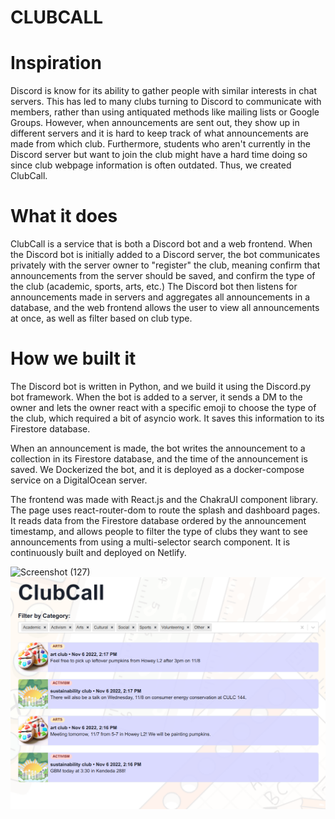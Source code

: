 # CLUBCALL

# Inspiration
Discord is know for its ability to gather people with similar interests in chat servers. This has led to many clubs turning to Discord to communicate with members, rather than using antiquated methods like mailing lists or Google Groups. However, when announcements are sent out, they show up in different servers and it is hard to keep track of what announcements are made from which club. Furthermore, students who aren't currently in the Discord server but want to join the club might have a hard time doing so since club webpage information is often outdated. Thus, we created ClubCall.

# What it does
ClubCall is a service that is both a Discord bot and a web frontend. When the Discord bot is initially added to a Discord server, the bot communicates privately with the server owner to "register" the club, meaning confirm that announcements from the server should be saved, and confirm the type of the club (academic, sports, arts, etc.) The Discord bot then listens for announcements made in servers and aggregates all announcements in a database, and the web frontend allows the user to view all announcements at once, as well as filter based on club type.

# How we built it
The Discord bot is written in Python, and we build it using the Discord.py bot framework. When the bot is added to a server, it sends a DM to the owner and lets the owner react with a specific emoji to choose the type of the club, which required a bit of asyncio work. It saves this information to its Firestore database.

When an announcement is made, the bot writes the announcement to a collection in its Firestore database, and the time of the announcement is saved. We Dockerized the bot, and it is deployed as a docker-compose service on a DigitalOcean server.

The frontend was made with React.js and the ChakraUI component library. The page uses react-router-dom to route the splash and dashboard pages. It reads data from the Firestore database ordered by the announcement timestamp, and allows people to filter the type of clubs they want to see announcements from using a multi-selector search component. It is continuously built and deployed on Netlify.

![Screenshot (127)](https://user-images.githubusercontent.com/45153739/200195644-c49c3d97-ba97-488c-ac1b-3d02c6fe60fe.png)
![Announcements Dashboard](./announcements.png)
